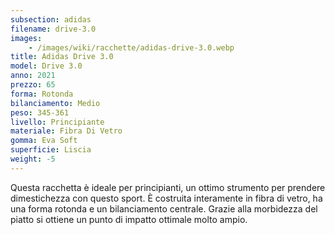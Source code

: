 ```yaml
---
subsection: adidas
filename: drive-3.0
images:
    - /images/wiki/racchette/adidas-drive-3.0.webp
title: Adidas Drive 3.0
model: Drive 3.0
anno: 2021
prezzo: 65
forma: Rotonda
bilanciamento: Medio
peso: 345-361
livello: Principiante
materiale: Fibra Di Vetro
gomma: Eva Soft
superficie: Liscia
weight: -5
---
```

Questa racchetta è ideale per principianti, un ottimo strumento per prendere dimestichezza con questo sport. È costruita interamente in fibra di vetro, ha una forma rotonda e un bilanciamento centrale. Grazie alla morbidezza del piatto si ottiene un punto di impatto ottimale molto ampio.